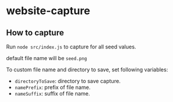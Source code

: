 # website-capture

## How to capture 

Run `node src/index.js` to capture for all seed values.

default file name will be `seed.png`

To custom file name and directory to save, set following variables: 

- `directoryToSave`: directory to save capture.
- `namePrefix`: prefix of file name.
- `nameSuffix`: suffix of file name.
